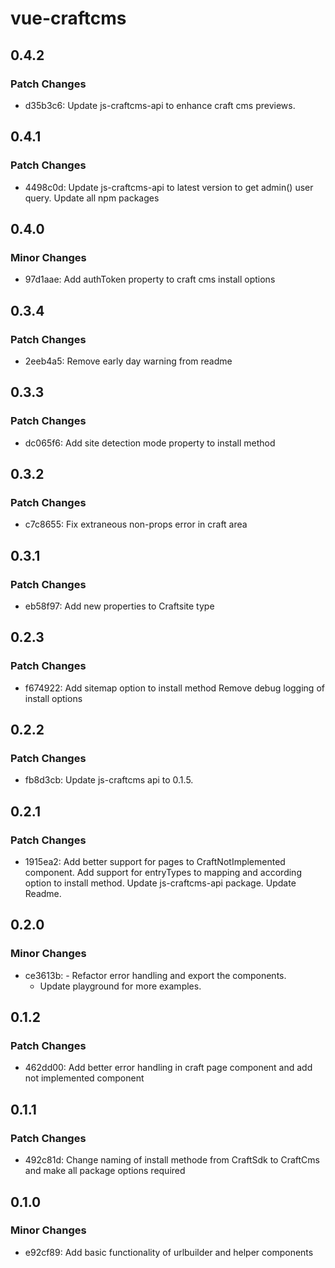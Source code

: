 # vue-craftcms

## 0.4.2

### Patch Changes

- d35b3c6: Update js-craftcms-api to enhance craft cms previews.

## 0.4.1

### Patch Changes

- 4498c0d: Update js-craftcms-api to latest version to get admin() user query.
  Update all npm packages

## 0.4.0

### Minor Changes

- 97d1aae: Add authToken property to craft cms install options

## 0.3.4

### Patch Changes

- 2eeb4a5: Remove early day warning from readme

## 0.3.3

### Patch Changes

- dc065f6: Add site detection mode property to install method

## 0.3.2

### Patch Changes

- c7c8655: Fix extraneous non-props error in craft area

## 0.3.1

### Patch Changes

- eb58f97: Add new properties to Craftsite type

## 0.2.3

### Patch Changes

- f674922: Add sitemap option to install method
  Remove debug logging of install options

## 0.2.2

### Patch Changes

- fb8d3cb: Update js-craftcms api to 0.1.5.

## 0.2.1

### Patch Changes

- 1915ea2: Add better support for pages to CraftNotImplemented component.
  Add support for entryTypes to mapping and according option to install method.
  Update js-craftcms-api package.
  Update Readme.

## 0.2.0

### Minor Changes

- ce3613b: - Refactor error handling and export the components.
  - Update playground for more examples.

## 0.1.2

### Patch Changes

- 462dd00: Add better error handling in craft page component and add not implemented component

## 0.1.1

### Patch Changes

- 492c81d: Change naming of install methode from CraftSdk to CraftCms and make all package options required

## 0.1.0

### Minor Changes

- e92cf89: Add basic functionality of urlbuilder and helper components
